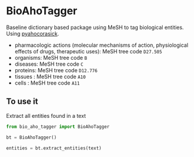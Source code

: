 # BioAhoTagger

Baseline dictionary based package using MeSH to tag biological entities. Using [pyahocorasick](https://github.com/WojciechMula/pyahocorasick).

- pharmacologic actions (molecular mechanisms of action, physiological effects of drugs, therapeutic uses): MeSH tree code `D27.505`
- organisms: MeSH tree code `B`
- diseases: MeSH tree code `C`
- proteins: MeSH tree code `D12.776`
- tissues : MeSH tree code `A10`
- cells : MeSH tree code `A11`

## To use it

Extract all entities found in a text

```python
from bio_aho_tagger import BioAhoTagger

bt = BioAhoTagger()

entities = bt.extract_entities(text)
```

